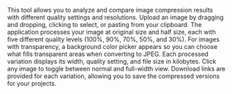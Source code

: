 This tool allows you to analyze and compare image compression results with different quality settings and resolutions. Upload an image by dragging and dropping, clicking to select, or pasting from your clipboard. The application processes your image at original size and half size, each with five different quality levels (100%, 90%, 70%, 50%, and 30%). For images with transparency, a background color picker appears so you can choose what fills transparent areas when converting to JPEG. Each processed variation displays its width, quality setting, and file size in kilobytes. Click any image to toggle between normal and full-width view. Download links are provided for each variation, allowing you to save the compressed versions for your projects.

<!-- Generated from commit: 41c4d15793217943bfd9432c17f154afb1778373 -->